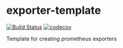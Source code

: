 # exporter-template

[![Build Status](https://travis-ci.com/arcticfoxnv/exporter-template.svg?branch=master)](https://travis-ci.com/arcticfoxnv/exporter-template)
[![codecov](https://codecov.io/gh/arcticfoxnv/exporter-template/branch/master/graph/badge.svg)](https://codecov.io/gh/arcticfoxnv/exporter-template)

Template for creating prometheus exporters
